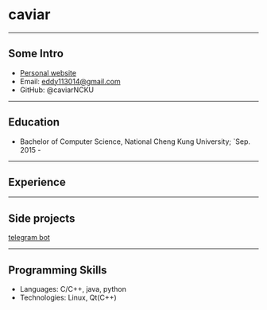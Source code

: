 # caviar

---

## Some Intro
* [Personal website](https://kevinbird61.github.io/Intro/)
* Email: eddy113014@gmail.com
* GitHub: @caviarNCKU

---

## Education

* Bachelor of Computer Science, National Cheng Kung University; `Sep. 2015 - 

---

## Experience


---

## Side projects
[telegram bot](https://github.com/caviarNCKU/INCBOT.git)

--- 

## Programming Skills

* Languages:  C/C++, java, python
* Technologies:  Linux, Qt(C++)
